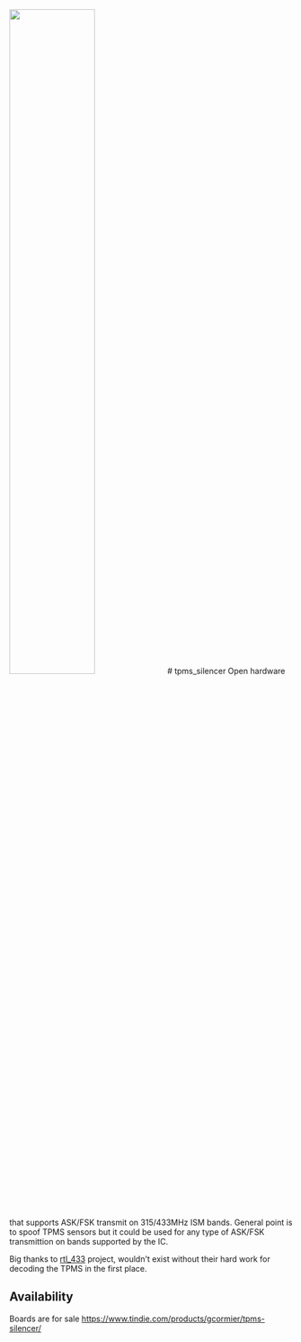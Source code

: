 <img  src="https://github.com/gcormier/tpms_silencer/blob/master/image.jpg"  width=55%/>
# tpms_silencer
Open hardware that supports ASK/FSK transmit on 315/433MHz ISM bands. General point is to spoof TPMS sensors but
it could be used for any type of ASK/FSK transmittion on bands supported by the IC.

Big thanks to <a href="https://github.com/merbanan/rtl_433">rtl_433</a> project, wouldn't exist without their hard work for
decoding the TPMS in the first place.

## Availability
Boards are for sale https://www.tindie.com/products/gcormier/tpms-silencer/